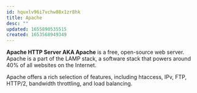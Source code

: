 ```yaml
---
id: hquxlv96i7vchw88x1zr8hk
title: Apache
desc: ""
updated: 1655890535515
created: 1653568949349
---
```


**Apache HTTP Server AKA Apache** is a free, open-source web server. Apache is a part of the LAMP stack, a software stack that powers around 40% of all websites on the Internet.

Apache offers a rich selection of features, including htaccess, IPv, FTP, HTTP/2, bandwidth throttling, and load balancing.

